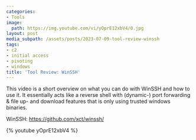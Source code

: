 ```yaml
---
categories:
- Tools
image:
  path: https://img.youtube.com/vi/yOprE12xbV4/0.jpg
layout: post
media_subpath: /assets/posts/2023-07-09-tool-review-winssh
tags:
- c2
- initial access
- pivoting
- windows
title: 'Tool Review: WinSSH'
---
```


This video is a short overview on what you can do with WinSSH and how to use it. It essentially acts like a reverse shell with (dynamic-) port forwarding & file up- and download features that is only using trusted windows binaries.

WinSSH: <https://github.com/xct/winssh/>

{% youtube yOprE12xbV4 %}